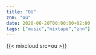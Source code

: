 ```yaml
---
title: "OU"
znn: "ou"
date: 2020-06-20T00:00:00+02:00
tags: ["music","mixtape","znn"]
---
```

{{< mixcloud src=ou >}}
